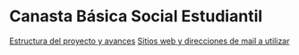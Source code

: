 # Canasta Básica Social Estudiantil

[Estructura del proyecto y avances](https://gitmind.com/app/docs/mss9thvm)
[Sitios web y direcciones de mail a utilizar](https://docs.google.com/document/d/13MpGGDrN_KKaTUKt0wFvzooiDy8hsn8pJkmCBJO5_9s/edit?usp=sharing)